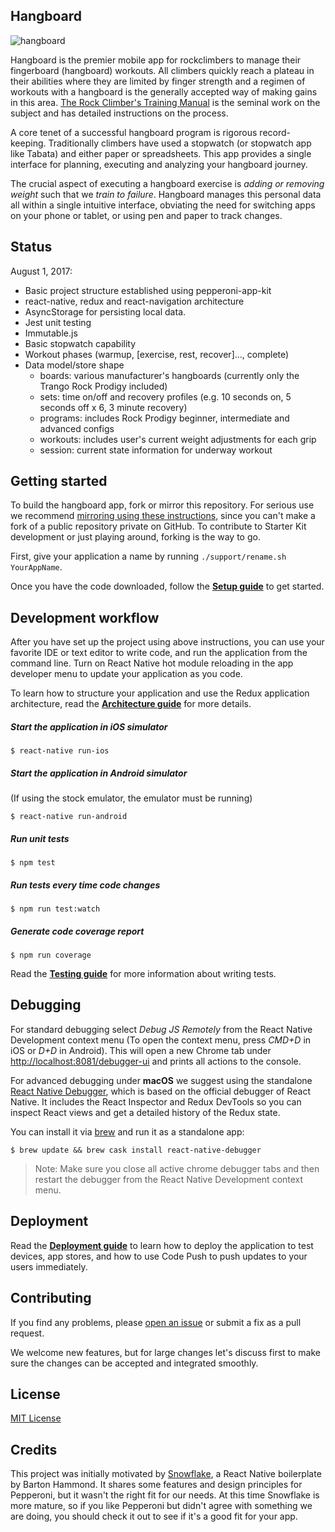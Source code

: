 ## Hangboard

![hangboard](https://github.com/dominictracey/react-hangboard/images/hb1.png)

Hangboard is the premier mobile app for rockclimbers to manage their fingerboard (hangboard) workouts. All climbers quickly reach a plateau in their abilities where they are
limited by finger strength and a regimen of workouts with a hangboard is the generally accepted way of making gains in this area. [The Rock Climber's Training Manual](https://rockclimberstrainingmanual.com/tools-for-rock-climbing-training/rock-prodigy-training-center/) is the seminal work on the subject and has detailed instructions
on the process.

A core tenet of a successful hangboard program is rigorous record-keeping. Traditionally climbers have used a stopwatch (or stopwatch app like Tabata) and either paper or spreadsheets. This app provides a single interface for planning, executing and analyzing your hangboard journey.

The crucial aspect of executing a hangboard exercise is *adding or removing weight* such that we *train to failure*. Hangboard manages this personal data all within a single
intuitive interface, obviating the need for switching apps on your phone or tablet, or using pen and paper to track changes.

## Status

August 1, 2017:
- Basic project structure established using pepperoni-app-kit
- react-native, redux and react-navigation architecture
- AsyncStorage for persisting local data.
- Jest unit testing
- Immutable.js
- Basic stopwatch capability
- Workout phases (warmup, [exercise, rest, recover]..., complete)
- Data model/store shape
  - boards: various manufacturer's hangboards (currently only the Trango Rock Prodigy included)
  - sets: time on/off and recovery profiles (e.g. 10 seconds on, 5 seconds off x 6, 3 minute recovery)
  - programs: includes Rock Prodigy beginner, intermediate and advanced configs
  - workouts: includes user's current weight adjustments for each grip
  - session: current state information for underway workout

## Getting started

To build the hangboard app, fork or mirror this repository. For serious use we recommend [mirroring using these instructions](https://help.github.com/articles/duplicating-a-repository/), since you can't make a fork of a public repository private on GitHub. To contribute to Starter Kit development or just playing around, forking is the way to go.

First, give your application a name by running `./support/rename.sh YourAppName`.

Once you have the code downloaded, follow the **[Setup guide](docs/SETUP.md)** to get started.

## Development workflow

After you have set up the project using above instructions, you can use your favorite IDE or text editor to write code, and run the application from the command line. Turn on React Native hot module reloading in the app developer menu to update your application as you code.

To learn how to structure your application and use the Redux application architecture, read the **[Architecture guide](docs/ARCHITECTURE.md)** for more details.

##### Start the application in iOS simulator
```
$ react-native run-ios
```

##### Start the application in Android simulator
(If using the stock emulator, the emulator must be running)
```
$ react-native run-android
```

##### Run unit tests
```
$ npm test
```

##### Run tests every time code changes
```
$ npm run test:watch
```

##### Generate code coverage report
```
$ npm run coverage
```

Read the **[Testing guide](docs/TESTING.md)** for more information about writing tests.

## Debugging

For standard debugging select *Debug JS Remotely* from the React Native Development context menu (To open the context menu, press *CMD+D* in iOS or *D+D* in Android). This will open a new Chrome tab under [http://localhost:8081/debugger-ui](http://localhost:8081/debugger-ui) and prints all actions to the console.

For advanced debugging under **macOS** we suggest using the standalone [React Native Debugger](https://github.com/jhen0409/react-native-debugger), which is based on the official debugger of React Native.
It includes the React Inspector and Redux DevTools so you can inspect React views and get a detailed history of the Redux state.

You can install it via [brew](https://brew.sh/) and run it as a standalone app:
```
$ brew update && brew cask install react-native-debugger
```
> Note: Make sure you close all active chrome debugger tabs and then restart the debugger from the React Native Development context menu.

## Deployment

Read the **[Deployment guide](docs/DEPLOYMENT.md)** to learn how to deploy the application to test devices, app stores, and how to use Code Push to push updates to your users immediately.

## Contributing

If you find any problems, please [open an issue](https://github.com/futurice/pepperoni-app-kit/issues/new) or submit a fix as a pull request.

We welcome new features, but for large changes let's discuss first to make sure the changes can be accepted and integrated smoothly.

## License

[MIT License](LICENSE)

## Credits

This project was initially motivated by [Snowflake](https://github.com/bartonhammond/snowflake), a React Native boilerplate by Barton Hammond. It shares some features and design principles for Pepperoni, but it wasn't the right fit for our needs. At this time Snowflake is more mature, so if you like Pepperoni but didn't agree with something we are doing, you should check it out to see if it's a good fit for your app.
